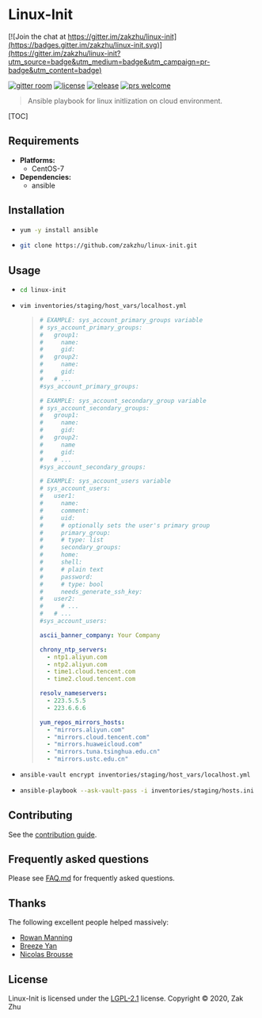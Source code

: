 # Linux-Init

[![Join the chat at https://gitter.im/zakzhu/linux-init](https://badges.gitter.im/zakzhu/linux-init.svg)](https://gitter.im/zakzhu/linux-init?utm_source=badge&utm_medium=badge&utm_campaign=pr-badge&utm_content=badge)

<!-- [![build status][shield-build]][info-build] -->

[![gitter room][shield-gitter]][info-gitter]
[![license][shield-license]][info-license]
[![release][shield-release]][info-release]
[![prs welcome][shield-prs]][info-prs]

> Ansible playbook for linux initlization on cloud environment.

[TOC]

## Requirements

- **Platforms:**
  - CentOS-7
- **Dependencies:**
  - ansible

## Installation

- ```bash
  yum -y install ansible
  ```

- ```bash
  git clone https://github.com/zakzhu/linux-init.git
  ```

## Usage

- ```bash
  cd linux-init
  ```
- ```bash
  vim inventories/staging/host_vars/localhost.yml
  ```

  > ```yaml
  > # EXAMPLE: sys_account_primary_groups variable
  > # sys_account_primary_groups:
  > #   group1:
  > #     name:
  > #     gid:
  > #   group2:
  > #     name:
  > #     gid:
  > #   # ...
  > #sys_account_primary_groups:
  >
  > # EXAMPLE: sys_account_secondary_group variable
  > # sys_account_secondary_groups:
  > #   group1:
  > #     name:
  > #     gid:
  > #   group2:
  > #     name
  > #     gid:
  > #   # ...
  > #sys_account_secondary_groups:
  >
  > # EXAMPLE: sys_account_users variable
  > # sys_account_users:
  > #   user1:
  > #     name:
  > #     comment:
  > #     uid:
  > #     # optionally sets the user's primary group
  > #     primary_group:
  > #     # type: list
  > #     secondary_groups:
  > #     home:
  > #     shell:
  > #     # plain text
  > #     password:
  > #     # type: bool
  > #     needs_generate_ssh_key:
  > #   user2:
  > #     # ...
  > #   # ...
  > #sys_account_users:
  >
  > ascii_banner_company: Your Company
  >
  > chrony_ntp_servers:
  >   - ntp1.aliyun.com
  >   - ntp2.aliyun.com
  >   - time1.cloud.tencent.com
  >   - time2.cloud.tencent.com
  >
  > resolv_nameservers:
  >   - 223.5.5.5
  >   - 223.6.6.6
  >
  > yum_repos_mirrors_hosts:
  >   - "mirrors.aliyun.com"
  >   - "mirrors.cloud.tencent.com"
  >   - "mirrors.huaweicloud.com"
  >   - "mirrors.tuna.tsinghua.edu.cn"
  >   - "mirrors.ustc.edu.cn"
  > ```

- ```bash
  ansible-vault encrypt inventories/staging/host_vars/localhost.yml
  ```

- ```bash
  ansible-playbook --ask-vault-pass -i inventories/staging/hosts.ini site.yml
  ```

## Contributing

See the [contribution guide][info-contribute].

## Frequently asked questions

Please see [FAQ.md][info-faq] for frequently asked questions.

## Thanks

The following excellent people helped massively:

- [Rowan Manning](https://rowanmanning.com)
- [Breeze Yan](https://github.com/yanruogu)
- [Nicolas Brousse](https://www.shell-tips.com/)

## License

Linux-Init is licensed under the [LGPL-2.1][info-license] license.
Copyright &copy; 2020, Zak Zhu

[info-build]: https://travis-ci.org/github/zakzhu/linux-init
[info-contribute]: CONTRIBUTING.md
[info-faq]: FAQ.md
[info-gitter]: https://gitter.im/zakzhu/linux-init
[info-license]: LICENSE
[info-release]: https://github.com/zakzhu/linux-init/releases
[info-prs]: https://github.com/zakzhu/linux-init/pulls
[shield-build]: https://img.shields.io/travis/zakzhu/linux-init
[shield-gitter]: https://img.shields.io/gitter/room/zakzhu/linux-init
[shield-license]: https://img.shields.io/github/license/zakzhu/linux-init
[shield-release]: https://img.shields.io/github/v/release/zakzhu/linux-init
[shield-prs]: https://img.shields.io/badge/PRs-welcome-brightgreen
